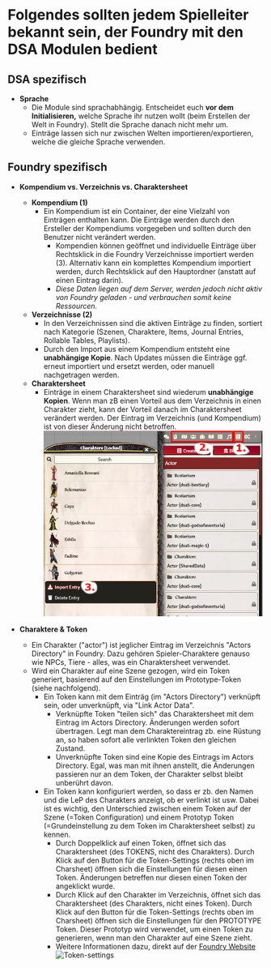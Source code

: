# Folgendes sollten jedem Spielleiter bekannt sein, der Foundry mit den DSA Modulen bedient

## DSA spezifisch
 - **Sprache**  
   - Die Module sind sprachabhängig. Entscheidet euch **vor dem Initialisieren,** welche Sprache ihr nutzen wollt (beim Erstellen der Welt in Foundry). Stellt die Sprache danach nicht mehr um.
   - Einträge lassen sich nur zwischen Welten importieren/exportieren, welche die gleiche Sprache verwenden.  


## Foundry spezifisch
 - **Kompendium vs. Verzeichnis vs. Charaktersheet**  
   - **Kompendium (1)** 
     - Ein Kompendium ist ein Container, der eine Vielzahl von Einträgen enthalten kann. Die Einträge werden durch den Ersteller der Kompendiums vorgegeben und sollten durch den Benutzer nicht verändert werden.
       - Kompendien können geöffnet und individuelle Einträge über Rechtsklick in die Foundry Verzeichnisse importiert werden (3). Alternativ kann ein komplettes Kompendium importiert werden, durch Rechtsklick auf den Hauptordner (anstatt auf einen Eintrag darin).
       - *Diese Daten liegen auf dem Server, werden jedoch nicht aktiv von Foundry geladen - und verbrauchen somit keine Ressourcen.*  
    - **Verzeichnisse (2)**
        - In den Verzeichnissen sind die aktiven Einträge zu finden, sortiert nach Kategorie (Szenen, Charaktere, Items, Journal Entries, Rollable Tables, Playlists).
        - Durch den Import aus einem Kompendium entsteht eine **unabhängige Kopie**. Nach Updates müssen die Einträge ggf. erneut importiert und ersetzt werden, oder manuell nachgetragen werden.
    - **Charaktersheet**
      - Einträge in einem Charaktersheet sind wiederum **unabhängige Kopien**. Wenn man zB einen Vorteil aus dem Verzeichnis in einen Charakter zieht, kann der Vorteil danach im Charaktersheet verändert werden. Der Eintrag im Verzeichnis (und Kompendium) ist von dieser Änderung nicht betroffen.
![Vergleich-Komp-Verz-Char](images/wichtige-konzepte1.png)

 - **Charaktere & Token**
   - Ein Charakter ("actor") ist jeglicher Eintrag im Verzeichnis "Actors Directory" in Foundry. Dazu gehören Spieler-Charaktere genauso wie NPCs, Tiere - alles, was ein Charaktersheet verwendet.
   - Wird ein Charakter auf eine Szene gezogen, wird ein Token generiert, basierend auf den Einstellungen im Prototype-Token (siehe nachfolgend).
     - Ein Token kann mit dem Einträg (im "Actors Directory") verknüpft sein, oder unverknüpft, via "Link Actor Data".
       - Verknüpfte Token "teilen sich" das Charaktersheet mit dem Eintrag im Actors Directory. Änderungen werden sofort übertragen. Legt man dem Charaktereintrag zb. eine Rüstung an, so haben sofort alle verlinkten Token den gleichen Zustand.
       - Unverknüpfte Token sind eine Kopie des Eintrags im Actors Directory. Egal, was man mit ihnen anstellt, die Änderungen passieren nur an dem Token, der Charakter selbst bleibt unberührt davon.  
     - Ein Token kann konfiguriert werden, so dass er zb. den Namen und die LeP des Charakters anzeigt, ob er verlinkt ist usw.
    Dabei ist es wichtig, den Unterschied zwischen einem Token auf der Szene (=Token Configuration) und einem Prototyp Token (=Grundeinstellung zu dem Token im Charaktersheet selbst) zu kennen.
       - Durch Doppelklick auf einen Token, öffnet sich das Charaktersheet (des TOKENS, nicht des Charakters). Durch Klick auf den Button für die Token-Settings (rechts oben im Charsheet) öffnen sich die Einstellungen für diesen einen Token. Änderungen betreffen nur diesen einen Token der angeklickt wurde.
       - Durch Klick auf den Charakter im Verzeichnis, öffnet sich das Charaktersheet (des Charakters, nicht eines Token). Durch Klick auf den Button für die Token-Settings (rechts oben im Charsheet) öffnen sich die Einstellungen für den PROTOTYPE Token. Dieser Prototyp wird verwendet, um einen Token zu generieren, wenn man den Charakter auf eine Szene zieht.
       - Weitere Informationen dazu, direkt auf der [Foundry Website](https://foundryvtt.com/article/tokens/)
![Token-settings](https://user-images.githubusercontent.com/62849695/116784842-a67da300-aa96-11eb-8e65-4b9a4c6f035a.png)
